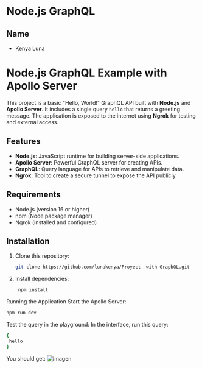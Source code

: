 # Node.js GraphQL

## Name

- Kenya Luna
# Node.js GraphQL Example with Apollo Server

This project is a basic "Hello, World!" GraphQL API built with **Node.js** and **Apollo Server**. It includes a single query `hello` that returns a greeting message. The application is exposed to the internet using **Ngrok** for testing and external access.

## Features
- **Node.js**: JavaScript runtime for building server-side applications.
- **Apollo Server**: Powerful GraphQL server for creating APIs.
- **GraphQL**: Query language for APIs to retrieve and manipulate data.
- **Ngrok**: Tool to create a secure tunnel to expose the API publicly.

## Requirements
- Node.js (version 16 or higher)
- npm (Node package manager)
- Ngrok (installed and configured)

## Installation

1. Clone this repository:
   ```bash
   git clone https://github.com/lunakenya/Proyect--with-GraphQL.git
   ```
2. Install dependencies:
   ```bash
    npm install
   ```
Running the Application
Start the Apollo Server:
   ```bash
   npm run dev
   ```
Test the query in the playground: In the interface, run this query:
   ```bash
{
    hello
}
   ```
You should get:
![imagen](https://github.com/user-attachments/assets/9cf6b4fc-cca9-41f2-85c7-c613f7c50baf)

